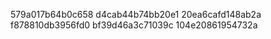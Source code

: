 579a017b64b0c658
d4cab44b74bb20e1
20ea6cafd148ab2a
f878810db3956fd0
bf39d46a3c71039c
104e20861954732a
